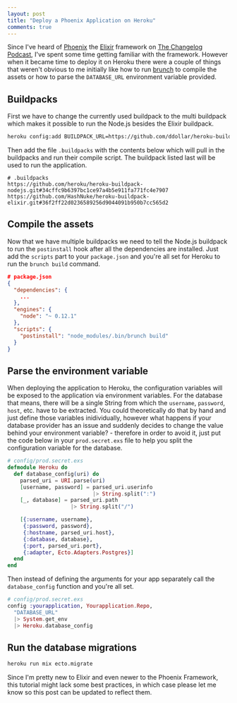 ```yaml
---
layout: post
title: "Deploy a Phoenix Application on Heroku"
comments: true
---
```


Since I've heard of [Phoenix](http://www.phoenixframework.org/) the [Elixir](http://elixir-lang.org/) framework on [The Changelog Podcast](https://changelog.com/147/), I've spent some time getting familiar with the framework.
However when it became time to deploy it on Heroku there were a couple of things that weren't obvious to me initially like how to run [brunch](http://brunch.io/) to compile the assets or how to parse the `DATABASE_URL` environment variable provided.

## Buildpacks

First we have to change the currently used buildpack to the multi buildpack which makes it possible to run the Node.js besides the Elixir buildpack.

```bash
heroku config:add BUILDPACK_URL=https://github.com/ddollar/heroku-buildpack-multi.git
```

Then add the file `.buildpacks` with the contents below which will pull in the buildpacks and run their compile script. The buildpack listed last will be used to run the application.

```
# .buildpacks
https://github.com/heroku/heroku-buildpack-nodejs.git#34cffc9b6397bc1ce97a4b5e911fa771fc4e7907
https://github.com/HashNuke/heroku-buildpack-elixir.git#36f2ff22d0236589256d9044091b950b7cc565d2
```

## Compile the assets

Now that we have multiple buildpacks we need to tell the Node.js buildpack to run the `postinstall` hook after all the dependencies are installed. Just add the `scripts` part to your `package.json` and you're all set for Heroku to run the `brunch build` command.

```json
# package.json
{
  "dependencies": {
    ...
  },
  "engines": {
    "node": "~ 0.12.1"
  },
  "scripts": {
    "postinstall": "node_modules/.bin/brunch build"  
  }
}
```

## Parse the environment variable

When deploying the application to Heroku, the configuration variables will be exposed to the application via environment variables. For the database that means, there will be a single String from which the `username`, `password`, `host`, etc. have to be extracted. You could theoretically do that by hand and just define those variables inidividually, however what happens if your database provider has an issue and suddenly decides to change the value behind your environment variable? - therefore in order to avoid it, just put the code below in your `prod.secret.exs` file to help you split the configuration variable for the database.

```elixir
# config/prod.secret.exs
defmodule Heroku do
  def database_config(uri) do
    parsed_uri = URI.parse(uri)
    [username, password] = parsed_uri.userinfo
                           |> String.split(":")
    [_, database] = parsed_uri.path
                    |> String.split("/")

    [{:username, username},
     {:password, password},
     {:hostname, parsed_uri.host},
     {:database, database},
     {:port, parsed_uri.port},
     {:adapter, Ecto.Adapters.Postgres}]
  end
end
```

Then instead of defining the arguments for your app separately call the `database_config` function and you're all set.

```elixir
# config/prod.secret.exs
config :yourapplication, Yourapplication.Repo,
  "DATABASE_URL"
  |> System.get_env
  |> Heroku.database_config
```

## Run the database migrations

```bash
heroku run mix ecto.migrate
```

Since I'm pretty new to Elixir and even newer to the Phoenix Framework, this tutorial might lack some best practices, in which case please let me know so this post can be updated to reflect them.